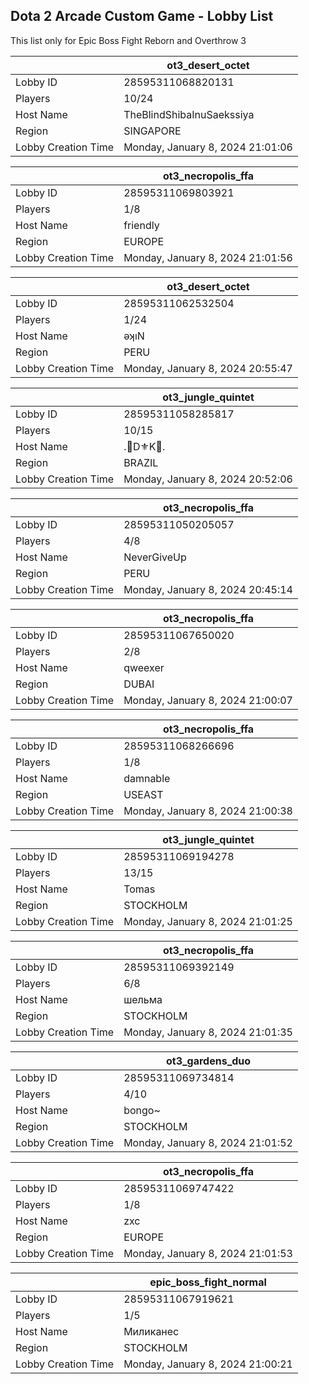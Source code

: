 ## Dota 2 Arcade Custom Game - Lobby List

This list only for Epic Boss Fight Reborn and Overthrow 3

|  | ot3_desert_octet |
| ------ | ------ |
| Lobby ID | 28595311068820131 |
| Players | 10/24 |
| Host Name | TheBlindShibaInuSaekssiya |
| Region | SINGAPORE |
| Lobby Creation Time | Monday, January 8, 2024 21:01:06 |


|  | ot3_necropolis_ffa |
| ------ | ------ |
| Lobby ID | 28595311069803921 |
| Players | 1/8 |
| Host Name | friendly |
| Region | EUROPE |
| Lobby Creation Time | Monday, January 8, 2024 21:01:56 |


|  | ot3_desert_octet |
| ------ | ------ |
| Lobby ID | 28595311062532504 |
| Players | 1/24 |
| Host Name | ǝʞıN |
| Region | PERU |
| Lobby Creation Time | Monday, January 8, 2024 20:55:47 |


|  | ot3_jungle_quintet |
| ------ | ------ |
| Lobby ID | 28595311058285817 |
| Players | 10/15 |
| Host Name | .👑D⚜️K👑. |
| Region | BRAZIL |
| Lobby Creation Time | Monday, January 8, 2024 20:52:06 |


|  | ot3_necropolis_ffa |
| ------ | ------ |
| Lobby ID | 28595311050205057 |
| Players | 4/8 |
| Host Name | NeverGiveUp |
| Region | PERU |
| Lobby Creation Time | Monday, January 8, 2024 20:45:14 |


|  | ot3_necropolis_ffa |
| ------ | ------ |
| Lobby ID | 28595311067650020 |
| Players | 2/8 |
| Host Name | qweexer |
| Region | DUBAI |
| Lobby Creation Time | Monday, January 8, 2024 21:00:07 |


|  | ot3_necropolis_ffa |
| ------ | ------ |
| Lobby ID | 28595311068266696 |
| Players | 1/8 |
| Host Name | damnable |
| Region | USEAST |
| Lobby Creation Time | Monday, January 8, 2024 21:00:38 |


|  | ot3_jungle_quintet |
| ------ | ------ |
| Lobby ID | 28595311069194278 |
| Players | 13/15 |
| Host Name | Tomas |
| Region | STOCKHOLM |
| Lobby Creation Time | Monday, January 8, 2024 21:01:25 |


|  | ot3_necropolis_ffa |
| ------ | ------ |
| Lobby ID | 28595311069392149 |
| Players | 6/8 |
| Host Name | шельма |
| Region | STOCKHOLM |
| Lobby Creation Time | Monday, January 8, 2024 21:01:35 |


|  | ot3_gardens_duo |
| ------ | ------ |
| Lobby ID | 28595311069734814 |
| Players | 4/10 |
| Host Name | bongo~ |
| Region | STOCKHOLM |
| Lobby Creation Time | Monday, January 8, 2024 21:01:52 |


|  | ot3_necropolis_ffa |
| ------ | ------ |
| Lobby ID | 28595311069747422 |
| Players | 1/8 |
| Host Name | zxc |
| Region | EUROPE |
| Lobby Creation Time | Monday, January 8, 2024 21:01:53 |


|  | epic_boss_fight_normal |
| ------ | ------ |
| Lobby ID | 28595311067919621 |
| Players | 1/5 |
| Host Name | Миликанес |
| Region | STOCKHOLM |
| Lobby Creation Time | Monday, January 8, 2024 21:00:21 |


